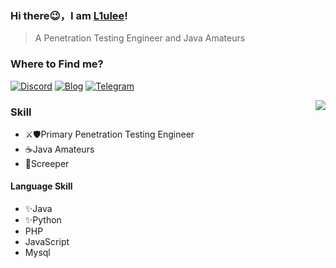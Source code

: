 

### Hi there😉，I am [L1ulee](https://github.com/L1ulee)!

> A Penetration Testing Engineer and Java Amateurs

### Where to Find me?

[![Discord](https://img.shields.io/discord/778637533461348374?color=pink&label=Firstwood&logo=Discord&logoColor=pink&style=social)]((https://discord.gg/SXtgf3C85d)) [![Blog](https://img.shields.io/badge/Blog-L1ulee's%20Blog-pink?style=social&logo=hexo)](http://blog.firstwood.cc) [![Telegram](https://img.shields.io/badge/Telegram-FirstwoodStudio-blue?style=social&logo=telegram)](https://t.me/firstwoodstudio) 

<img align="right" src="https://github-readme-stats.vercel.app/api?username=L1ulee&show_icons=true&icon_color=CE1D2D&text_color=718096&bg_color=ffffff&hide_title=true" />

### Skill

- ⚔🛡Primary Penetration Testing Engineer
- ☕Java Amateurs
- 🐛Screeper



#### Language Skill

- ✨Java 
- ✨Python
- PHP
- JavaScript
- Mysql